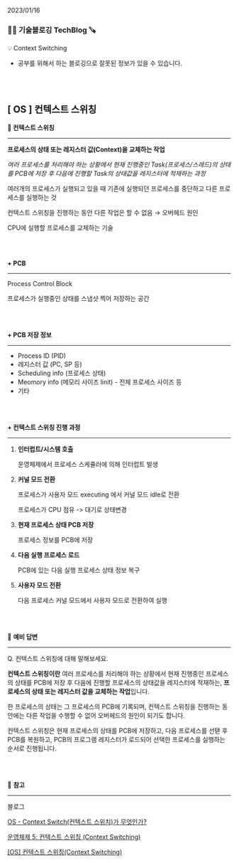 2023/01/16

### 🧑‍💻 **기술블로깅 TechBlog** 🪚

<aside>
💡 Context Switching

</aside>

* 공부를 위해서 하는 블로깅으로 잘못된 정보가 있을 수 있습니다.

<br><br>

## [ OS ] 컨텍스트 스위칭

**🔩 컨텍스트 스위칭**

---

**프로세스의 상태 또는 레지스터 값(Context)을 교체하는 작업**

*여러 프로세스를 처리해야 하는 상황에서 현재 진행중인 Task(프로세스/스레드)의 상태를 PCB에 저장 후 다음에 진행할 Task의 상태값을 레지스터에 적재하는 과정*

여러개의 프로세스가 실행되고 있을 때 기존에 실행되던 프로세스를 중단하고 다른 프로세스를 실행하는 것 

컨텍스트 스위칭을 진행하는 동안 다른 작업은 할 수 없음 → 오버헤드 원인

CPU에 실행할 프로세스를 교체하는 기술

<br><br>

**+ PCB**

---

Process Control Block

프로세스가 실행중인 상태를 스냅샷 찍어 저장하는 공간

<br><br>

**+ PCB 저장 정보**

---

- Process ID (PID)
- 레지스터 값 (PC, SP 등)
- Scheduling info (프로세스 상태)
- Meomory info (메모리 사이즈 linit) - 전체 프로세스 사이즈 등
- 기타

<br><br>

**+ 컨텍스트 스위칭 진행 과정**

---

1. **인터럽트/시스템 호출**
    
    운영체제에서 프로세스 스케쥴러에 의해 인터럽트 발생
    
2. **커널 모드 전환**
    
    프로세스가 사용자 모드 executing 에서 커널 모드 idle로 전환 
    
    프로세스가 CPU 점유 -> 대기로 상태변경
    
3. **현재 프로세스 상태 PCB 저장**
    
    프로세스 정보를 PCB에 저장
    
4. **다음 실행 프로세스 로드**
    
    PCB에 있는 다음 실행 프로세스 상태 정보 복구
    
5. **사용자 모드 전환**
    
    다음 프로세스 커널 모드에서 사용자 모드로 전환하여 실행
    

<br><br>

🔩 **예비 답변**

---

Q. 컨텍스트 스위칭에 대해 말해보세요.

**컨텍스트 스위칭이란** 여러 프로세스를 처리해야 하는 상황에서 현재 진행중인 프로세스의 상태를 PCB에 저장 후 다음에 진행할 프로세스의 상태값을 레지스터에 적재하는, **프로세스의 상태 또는 레지스터 값을 교체하는 작업**입니다. 

한 프로세스의 상태는 그 프로세스의 PCB에 기록되며, 컨텍스트 스위칭을 진행하는 동안에는 다른 작업을 수행할 수 없어 오버헤드의 원인이 되기도 합니다.

컨텍스트 스위칭은 현재 프로세스의 상태를 PCB에 저장하고, 다음 프로세스를 선탣 후 PCB를 복원하고, PCB의 프로그램 레지스터가 로드되어 선택한 프로세스를 실행하는 순서로 진행됩니다.

<br><br>

🔩 **참고**

---

블로그

[OS - Context Switch(컨텍스트 스위치)가 무엇인가?](https://jeong-pro.tistory.com/93)

[운영체제 5: 컨텍스트 스위칭 (Context Switching)](https://hyunie-y.tistory.com/31)

[[OS] 컨텍스트 스위칭(Context Switching)](https://gaeunhan.tistory.com/70#recentEntries)

<br><br>
